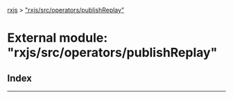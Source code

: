 [rxjs](../README.md) > ["rxjs/src/operators/publishReplay"](../modules/_rxjs_src_operators_publishreplay_.md)

# External module: "rxjs/src/operators/publishReplay"

## Index

---

